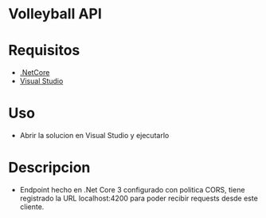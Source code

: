# Volleyball API

# Requisitos

- [.NetCore](https://dotnet.microsoft.com/download/dotnet-core/3.1)
- [Visual Studio](https://visualstudio.microsoft.com/es/)

# Uso

- Abrir la solucion en Visual Studio y ejecutarlo

# Descripcion

- Endpoint hecho en .Net Core 3 configurado con politica CORS, tiene registrado la URL localhost:4200 para poder recibir requests desde este cliente.

